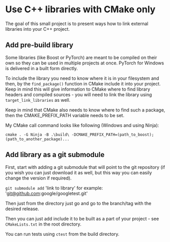 # Use C++ libraries with CMake only

The goal of this small project is to present ways how to link external libraries into your C++ project.

## Add pre-build library

Some libraries (like Boost or PyTorch) are meant to be compiled on their own so they can be used in multiple projects at once. PyTorch for Windows is delivered in a built form directly.

To include the library you need to know where it is in your filesystem and then, by the `find_package()` function in CMake include it into your project. Keep in mind this will give information to CMake where to find library headers and compiled sources - you will need to link the library using `target_link_libraries` as well.

Keep in mind that CMake also needs to know where to find such a package, then the CMAKE_PREFIX_PATH variable needs to be set.

My CMake call command looks like following (Windows and using Ninja):

```cmake . -G Ninja -B .\build\ -DCMAKE_PREFIX_PATH=(path_to_boost);(path_to_another_package)...```

## Add library as a git submodule

First, start with adding a git submodule that will point to the git repository (if you wish you can just download it as well, but this way you can easily change the version if required).

`git submodule add` 'link to library' for example: 'git@github.com:google/googletest.git'

Then just from the directory just go and go to the branch/tag with the desired release.

Then you can just add include it to be built as a part of your project - see `CMakeLists.txt` in the root directory.

You can run tests using `ctest` from the build directory.
